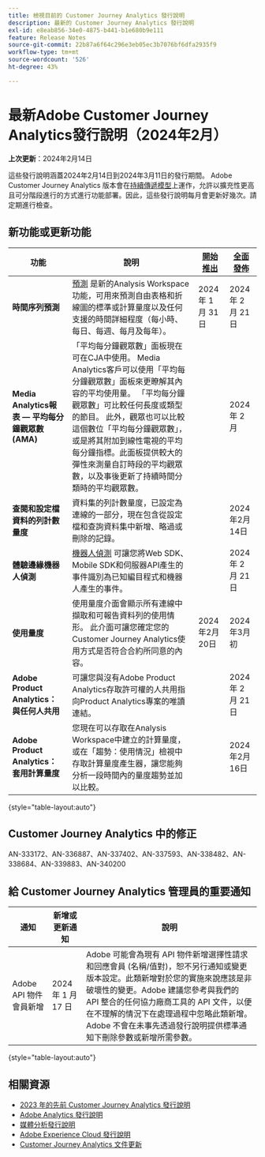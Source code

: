 ```yaml
---
title: 檢視目前的 Customer Journey Analytics 發行說明
description: 最新的 Customer Journey Analytics 發行說明
exl-id: e8eab856-34e0-4875-b441-b1e680b9e111
feature: Release Notes
source-git-commit: 22b87a6f64c296e3eb05ec3b7076bf6dfa2935f9
workflow-type: tm+mt
source-wordcount: '526'
ht-degree: 43%

---
```


# 最新Adobe Customer Journey Analytics發行說明（2024年2月）

**上次更新**：2024年2月14日

這些發行說明涵蓋2024年2月14日到2024年3月11日的發行期間。 Adobe Customer Journey Analytics 版本會在[持續傳遞模型](releases.md)上運作，允許以擴充性更高且可分階段進行的方式進行功能部署。因此，這些發行說明每月會更新好幾次。請定期進行檢查。

## 新功能或更新功能

| 功能 | 說明 | [開始推出](releases.md) | [全面發佈](releases.md) |
| ----------- | ---------- | ------- | ---- |
| **時間序列預測** | [預測](../analysis-workspace/c-forecast/forecasting.md) 是新的Analysis Workspace功能，可用來預測自由表格和折線圖的標準或計算量度以及任何支援的時間詳細程度（每小時、每日、每週、每月及每年）。 | 2024 年 1 月 31 日 | 2024 年 2 月 21 日 |
| **Media Analytics報表 — 平均每分鐘觀眾數(AMA)** | 「平均每分鐘觀眾數」面板現在可在CJA中使用。 Media Analytics客戶可以使用「平均每分鐘觀眾數」面板來更瞭解其內容的平均使用量。 「平均每分鐘觀眾數」可比較任何長度或類型的節目。 此外，觀眾也可以比較這個數位「平均每分鐘觀眾數」，或是將其附加到線性電視的平均每分鐘指標。此面板提供較大的彈性來測量自訂時段的平均觀眾數，以及事後更新了持續時間分類時的平均觀眾數。 |  | 2024 年 2 月 |
| **查閱和設定檔資料的列計數量度** | 資料集的列計數量度，已設定為連線的一部分，現在包含從設定檔和查詢資料集中新增、略過或刪除的記錄。 |  | 2024年2月14日 |
| **體驗邊緣機器人偵測** | [機器人偵測](https://experienceleague.adobe.com/docs/experience-platform/datastreams/bot-detection.html) 可讓您將Web SDK、Mobile SDK和伺服器API產生的事件識別為已知編目程式和機器人產生的事件。 | | 2024 年 2 月 21 日 |
| **使用量度** | 使用量度介面會顯示所有連線中擷取和可報告資料列的使用情形。 此介面可讓您確定您的Customer Journey Analytics使用方式是否符合合約所同意的內容。 | 2024年2月20日 | 2024年3月初 |
| **Adobe Product Analytics：與任何人共用** | 可讓您與沒有Adobe Product Analytics存取許可權的人共用指向Product Analytics專案的唯讀連結。 |  | 2024 年 2 月 21 日 |
| **Adobe Product Analytics：套用計算量度** | 您現在可以存取在Analysis Workspace中建立的計算量度，或在「趨勢：使用情況」檢視中存取計算量度產生器，讓您能夠分析一段時間內的量度趨勢並加以比較。 |  | 2024年2月16日 |

{style="table-layout:auto"}

## Customer Journey Analytics 中的修正

AN-333172、AN-336887、AN-337402、AN-337593、AN-338482、AN-338684、AN-339883、AN-340200

## 給 Customer Journey Analytics 管理員的重要通知

| 通知 | 新增或更新通知 | 說明 |
| --- | --- | --- |
| Adobe API 物件會員新增 | 2024 年 1 月 17 日 | Adobe 可能會為現有 API 物件新增選擇性請求和回應會員 (名稱/值對)，恕不另行通知或變更版本設定。此類新增對於您的實施來說應該是非破壞性的變更。Adobe 建議您參考與我們的 API 整合的任何協力廠商工具的 API 文件，以便在不理解的情況下在處理過程中忽略此類新增。Adobe 不會在未事先透過發行說明提供標準通知下刪除參數或新增所需參數。 |

{style="table-layout:auto"}

## 相關資源

* [2023 年的先前 Customer Journey Analytics 發行說明](/help/release-notes/2023.md)
* [Adobe Analytics 發行說明](https://experienceleague.adobe.com/docs/analytics/release-notes/latest.html?lang=zh-Hant)
* [媒體分析發行說明](https://experienceleague.adobe.com/docs/media-analytics/using/additional-resources/release-notes.html?lang=zh-Hant)
* [Adobe Experience Cloud 發行說明](https://experienceleague.adobe.com/docs/release-notes/experience-cloud/current.html?lang=zh-Hant)
* [Customer Journey Analytics 文件更新](/help/release-notes/doc-changes.md)
